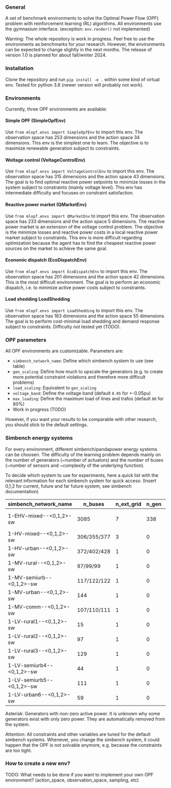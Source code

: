 ### General
A set of benchmark environments to solve the Optimal Power Flow (OPF) problem
with reinforcement learning (RL) algorithms. All environments use the gymnasium 
interface. (exception: `env.render()` not implemented)

Warning: The whole repository is work in progress. Feel free to use the 
environments as benchmarks for your research. However, the environments can be 
expected to change slightly in the next months. The release of version 1.0 is 
planned for about fall/winter 2024.   

### Installation
Clone the repository and run `pip install -e .` within some kind of virtual env.
Tested for python 3.8 (newer version will probably not work).

### Environments
Currently, three OPF environments are available:

#### Simple OPF (SimpleOpfEnv)
Use `from mlopf.envs import SimpleOpfEnv` to import this env.
The observation space has 253 dimensions and the action space 34 dimensions.
This env is the simplest one to learn. The objective is to maximize renewable
generation subject to constraints.

#### Woltage control (VoltageControlEnv)
Use `from mlopf.envs import VoltageControlEnv` to import this env.
The observation space has 315 dimensions and the action space 43 dimensions.
The goal is to find optimal reactive power setpoints to minimize losses in the 
system subject to constraints (mainly voltage level).
This env has intermediate difficulty and focuses on constraint satisfaction.

#### Reactive power market (QMarketEnv)
Use `from mlopf.envs import QMarketEnv` to import this env.
The observation space has 233 dimensions and the action space 5 dimensions.
The reactive power market is an extension of the voltage control problem. 
The objective is the minimize losses and reactive power costs in a local 
reactive power market subject to constraints. 
This env is more difficult regarding optimization because the agent has to find
the cheapest reactive power sources on the market to achieve the same goal. 

#### Economic dispatch (EcoDispatchEnv)
Use `from mlopf.envs import EcoDispatchEnv` to import this env.
The observation space has 201 dimensions and the action space 42 dimensions.
This is the most difficult environment. The goal is to perform an economic
dispatch, i.e. to minimize active power costs subject to constraints.

#### Load shedding LoadShedding
Use `from mlopf.envs import LoadShedding` to import this env. 
The observation space has 163 dimensions and the action space 55 dimensions.
The goal is to perform cost-minimal load shedding and demand response subject 
to constraints. Difficulty not tested yet (TODO).

### OPF parameters
All OPF environments are customizable. Parameters are:
* `simbench_network_name`: Define which simbench system to use (see table)
* `gen_scaling`: Define how much to upscale the generators (e.g. to create more potential constraint violations and therefore more difficult problems)
* `load_scaling`: Equivalent to `gen_scaling`
* `voltage_band`: Define the voltage band (default `0.05` for +-0.05pu)
* `max_loading`: Define the maximum load of lines and trafos (default `80` for 80%)
* Work in progress (TODO)

However, if you want your results to be comparable with other research, you 
should stick to the default settings. 

### Simbench energy systems
For every environment, different simbench/pandapower energy systems can be
choosen. The difficulty of the learning problem depends mainly on the number of
generators (~number of actuators) and the number of buses (~number of sensors
and ~complexity of the underlying function).

To decide which system to use for experiments, here a quick list with the
relevant information for each simbench system for quick access:
(Insert 0,1,2 for current, future and far future system, see simbench documentation)

| simbench_network_name   | n_buses   | n_ext_grid    | n_gen     | n_sgen        | n_loads   | n_storage   |
|---|---|---|---|---|---|---|
| 1-EHV-mixed--<0,1,2>-sw | 3085      | 7             | 338       | 225/233/241 *(225/225/225)   | 390       | 0/4/5 |
| 1-HV-mixed--<0,1,2>-sw  | 306/355/377       | 3             | 0         | 103/109/124 *(57/63/78) | 58        | 0/12/17 |
| 1-HV-urban--<0,1,2>-sw  | 372/402/428       | 1             | 0         | 98/101/118 *(42/45/62)  | 79        | 0/13/16 |
| 1-MV-rural--<0,1,2>-sw  | 97/99/99        | 1             | 0         | 102       | 96        | 0/53/90 |
| 1-MV-semiurb--<0,1,2>-sw| 117/122/122       | 1             | 0         | 121/123/123       | 115/118/122       | 0/87/114 |
| 1-MV-urban--<0,1,2>-sw  | 144       | 1             | 0         | 134       | 139       | 0/101/133 |
| 1-MV-comm--<0,1,2>-sw   | 107/110/111       | 1             | 0         | 89/90/90 *(89/89/89)       | 98/98/106        | 0/52/80 |
| 1-LV-rural1--<0,1,2>-sw | 15        | 1             | 0         | 4/8/8         | 13/14/28        | 0/4/5 |
| 1-LV-rural2--<0,1,2>-sw | 97        | 1             | 0         | 8/9/11         | 99/103/118        | 0/0/8 |
| 1-LV-rural3--<0,1,2>-sw | 129       | 1             | 0         | 17/25/27  | 118/145/153 | 0/14/16 |
| 1-LV-semiurb4--<0,1,2>-sw| 44       | 1             | 0         | 1/1/6         | 41/44/58        | 0/1/4 |
| 1-LV-semiurb5--<0,1,2>-sw | 111     | 1             | 0         | 9/14/15         | 104/118/129       | 0/10/15 |
| 1-LV-urban6--<0,1,2>-sw | 59        | 1             | 0         | 5/7/12         | 111/112/135       | 0/0/7 |

Asterisk: Generators with non-zero active power. It is unknown why some generators exist with only zero power.
They are automatically removed from the system.

Attention: All constraints and other variables are tuned for the default
simbench systems. Whenever, you change the simbench system, it could happen
that the OPF is not solvable anymore, e.g. because the constraints are too tight.


### How to create a new env?
TODO: What needs to be done if you want to implement your own OPF environment? (action_space, observation_space, sampling, etc)
